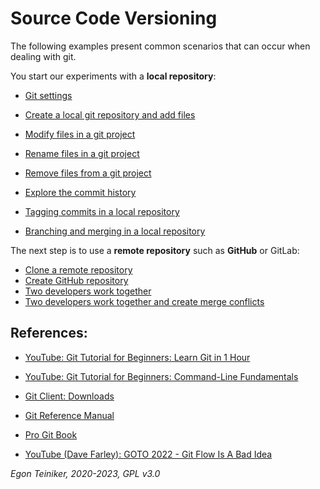 # Source Code Versioning

The following examples present common scenarios that can occur when dealing with git.

You start our experiments with a **local repository**:

* [Git settings](doc/GitSettings.md)
* [Create a local git repository and add files](doc/CreateGitRepositoryAndAddFiles.md)
* [Modify files in a git project](doc/ModifyProjectFiles.md)
* [Rename files in a git project](doc/RenameProjectFiles.md)
* [Remove files from a git project](doc/RemoveProjectFiles.md)
* [Explore the commit history](doc/ExploreCommitHistory.md)

* [Tagging commits in a local repository](doc/TaggingLocalRepository.md)
* [Branching and merging in a local repository](doc/BranchingLocalRepository.md)

The next step is to use a **remote repository** such as **GitHub** or GitLab:

* [Clone a remote repository](doc/CloneRemoteRepository.md)
* [Create GitHub repository](doc/CreateGitHubRepository.md)
* [Two developers work together](doc/TwoDevelopersNoConflicts.md)
* [Two developers work together and create merge conflicts](doc/TwoDevelopersWithMergeConflict.md)


## References:
* [YouTube: Git Tutorial for Beginners: Learn Git in 1 Hour](https://youtu.be/8JJ101D3knE)
* [YouTube: Git Tutorial for Beginners: Command-Line Fundamentals](https://youtu.be/HVsySz-h9r4)
* [Git Client: Downloads](https://git-scm.com/downloads)
* [Git Reference Manual](https://git-scm.com/docs)
* [Pro Git Book](https://git-scm.com/book/en/v2)

* [YouTube (Dave Farley): GOTO 2022 - Git Flow Is A Bad Idea](https://youtu.be/JOr4QeIjyW4)


*Egon Teiniker, 2020-2023, GPL v3.0*
